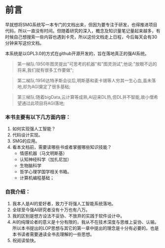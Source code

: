 # 前言

​	早就想将SMG系统写一本专门的文档出来，但因为要专注于研发，也得推进项目代码，所以一直没有时间。但随着研究的深入，概念及知识量笔记量起来越多，有时候自己想搜索一些内容也遇到卡壳，所以这份文档走上日程，今后每天会有30分钟来写这份文档。

​	本系统是以GPL3.0的方式在github开源开发的，旨在落地真正的强AI系统。

> 第一梯队:1950年图灵提出"可思考的机器"和"图灵测试",他说:"放眼不远的将来,我们就有很多工作要做";  

> 第二梯队:1956达特矛斯会议后,明斯基和麦卡锡等人穷其一生心血,虽未落地,却为AGI奠定了很多基础;  

> 第三梯队:随着bigData,云计算等成熟,AI迎来DL热,但DL并不智能,故小僧希望通过此项目将AGI落地;  

### 本书主要有以下几方面内容：

1. 如何实现强人工智能？
2. 代码设计实现。
3. SMG的应用。
4. 看本文档前，需要读哪些书或者掌握哪些知识技能？
   * 情感机器（马文明斯基）
   * 认知神经科学（加扎尼加）
   * 生物脑科学
   * 哲学心理学国学相关书箱。
   * 计算机编程基础；




### 自我介绍：

1. 我本人是AI的爱好者，致力于将强人工智能系统落地。
2. 全球至今强AI研究者没有十万也有八万。
3. 我的区别是想方设法不妥协、不放弃的实践于软件设计中。
4. AI的纯理论者的意义是十分有限的，我从不在技术深度与思维上妥协、认输。所以本书提出的LOP思想与其它的第一章中提出的理念是十分有必要的。也是本书读者需要通读全书去理解的一些思想。
5. 祝阅读愉快。